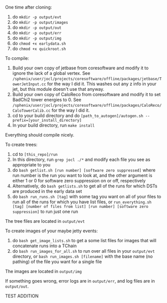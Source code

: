 One time after cloning:
1. do ```mkdir -p output/evt```
2. do ```mkdir -p output/images```
3. do ```mkdir -p output/out```
4. do ```mkdir -p output/err```
5. do ```mkdir -p output/img```
6. do ```chmod +x earlydata.sh```
7. do ```chmod +x quickroot.sh```

To compile:

1. Build your own copy of jetbase from coresoftware and modify it to ignore the lack of a global vertex. See ```/sphenix/user/jocl/projects/coresoftware/offline/packages/jetbase/TowerJetInput.cc``` for the way I did it. This washes out any z info in your jet, but this module doesn't use that anyway.
2. Build your own copy of CaloReco from coresoftware and modify it to set BadChi2 tower energies to 0. See ```/sphenix/user/jocl/projects/coresoftware/offline/packages/CaloReco/CaloTowerCalib.cc``` for the way I did it.
3. cd to your build directory and do ```[path_to_autogen]/autogen.sh --prefix=[your_install_directory]```
4. In your build directory, run ```make install```

Everything should compile nicely.


To create trees:

1. cd to ```[this_repo]/run```
2. In this directory, run ```grep jocl ./*``` and modify each file you see as appropriate to you
3. do ```bash getlist.sh [run number] [software zero suppressed]``` where run number is the run you want to look at, and the other argument is either 1 or 0 for software zero suppression on or off, respectively
4. Alternatively, do ```bash getlists.sh``` to get all of the runs for which DSTs are produced in the early data set
5. do ```bash run_runs.sh [tag]``` with some tag you want on all of your files to run all of the runs for which you have list files, or ```run_everything.sh [tag] [number of files from list] [run number] [software zero suppression]``` to run just one run

The tree files are located in ```output/evt```


To create images of your maybe jetty events:
1. do ```bash get_image_lists.sh``` to get a some list files for images that will concatenate runs into a TChain
2. do ```bash run_images_for_all.sh``` to run over all files in your ```output/evt``` directory, or ```bash run_images.sh [filename]``` with the base name (no pathing) of the file you want for a single file

The images are located in ```output/img```

If something goes wrong, error logs are in ```output/err```, and log files are in ```output/out```.


TEST ADDITION
